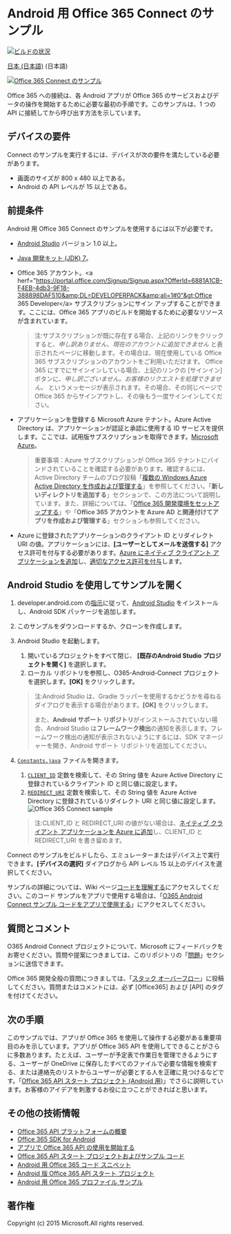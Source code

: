 # Android 用 Office 365 Connect のサンプル
[![ビルドの状況](https://travis-ci.org/OfficeDev/O365-Android-Connect.svg)](https://travis-ci.org/OfficeDev/O365-Android-Connect)

[日本 (日本語)](/loc/README-ja.md) (日本語)

[![Office 365 Connect のサンプル](/readme-images/O365-Android-Connect-video_play_icon.png)](https://www.youtube.com/watch?v=3IQIDFrqhY4 "稼働中のサンプルを確認するにはこちらをクリックしてください")

Office 365 への接続は、各 Android アプリが Office 365 のサービスおよびデータの操作を開始するために必要な最初の手順です。このサンプルは、1 つの API に接続してから呼び出す方法を示しています。

## デバイスの要件

Connect のサンプルを実行するには、デバイスが次の要件を満たしている必要があります。

* 画面のサイズが 800 x 480 以上である。
* Android の API レベルが 15 以上である。
 
## 前提条件

Android 用 Office 365 Connect のサンプルを使用するには以下が必要です。

* [Android Studio](http://developer.android.com/sdk/index.html) バージョン 1.0 以上。
* [Java 開発キット (JDK) 7](http://www.oracle.com/technetwork/java/javase/downloads/jdk7-downloads-1880260.html)。
* Office 365 アカウント。&lt;a herf="https://portal.office.com/Signup/Signup.aspx?OfferId=6881A1CB-F4EB-4db3-9F18-388898DAF510&amp;DL=DEVELOPERPACK&amp;ali=1#0"&gt;Office 365 Developer&lt;/a&gt; サブスクリプションにサイン アップすることができます。ここには、Office 365 アプリのビルドを開始するために必要なリソースが含まれています。

     > 注:サブスクリプションが既に存在する場合、上記のリンクをクリックすると、*申し訳ありません、現在のアカウントに追加できません* と表示されたページに移動します。その場合は、現在使用している Office 365 サブスクリプションのアカウントをご利用いただけます。
     Office 365 にすでにサインインしている場合、上記のリンクの [サインイン] ボタンに、*申し訳ございません。お客様のリクエストを処理できません。* というメッセージが表示されます。その場合、その同じページで Office 365 からサインアウトし、その後もう一度サインインしてください。

* アプリケーションを登録する Microsoft Azure テナント。Azure Active Directory は、アプリケーションが認証と承認に使用する ID サービスを提供します。ここでは、試用版サブスクリプションを取得できます。[Microsoft Azure](https://account.windowsazure.com/SignUp)。

     > 重要事項：Azure サブスクリプションが Office 365 テナントにバインドされていることを確認する必要があります。確認するには、Active Directory チームのブログ投稿「[複数の Windows Azure Active Directory を作成および管理する](http://blogs.technet.com/b/ad/archive/2013/11/08/creating-and-managing-multiple-windows-azure-active-directories.aspx)」を参照してください。「**新しいディレクトリを追加する**」セクションで、この方法について説明しています。また、詳細については、「[Office 365 開発環境をセットアップする](https://msdn.microsoft.com/office/office365/howto/setup-development-environment#bk_CreateAzureSubscription)」や「**Office 365 アカウントを Azure AD と関連付けてアプリを作成および管理する**」セクションも参照してください。
      
* Azure に登録されたアプリケーションのクライアント ID とリダイレクト URI の値。アプリケーションには、**[ユーザーとしてメールを送信する]** アクセス許可を付与する必要があります。[Azure にネイティブ クライアント アプリケーションを追加](https://msdn.microsoft.com/office/office365/HowTo/add-common-consent-manually#bk_RegisterNativeApp)し、[適切なアクセス許可を付与](https://github.com/OfficeDev/O365-Android-Connect/wiki/Grant-permissions-to-the-Connect-application-in-Azure)します。

## Android Studio を使用してサンプルを開く

1. developer.android.com の[指示](http://developer.android.com/sdk/installing/adding-packages.html)に従って、[Android Studio](http://developer.android.com/tools/studio/index.html#install-updates) をインストールし、Android SDK パッケージを追加します。
2. このサンプルをダウンロードするか、クローンを作成します。
3. Android Studio を起動します。
	1. 開いているプロジェクトをすべて閉じ、 **[既存のAndroid Studio プロジェクトを開く]** を選択します。
	2. ローカル リポジトリを参照し、O365-Android-Connect プロジェクトを選択します。**[OK]** をクリックします。

	> 注:Android Studio は、Gradle ラッパーを使用するかどうかを尋ねるダイアログを表示する場合があります。**[OK]** をクリックします。
	>  
	> また、**Android サポート リポジトリ**がインストールされていない場合、Android Studio は**フレームワーク検出**の通知を表示します。フレームワーク検出の通知が表示されないようにするには、SDK マネージャーを開き、Android サポート リポジトリを追加してください。
4. [```Constants.java```](app/src/main/java/com/microsoft/office365/connect/Constants.java) ファイルを開きます。
	1. [```CLIENT_ID```](app/src/main/java/com/microsoft/office365/connect/Constants.java#L12) 定数を検索して、その String 値を Azure Active Directory に登録されているクライアント ID と同じ値に設定します。
	2. [```REDIRECT_URI```](/app/src/main/java/com/microsoft/office365/connect/Constants.java#L13) 定数を検索して、その String 値を Azure Active Directory に登録されているリダイレクト URI と同じ値に設定します。
    ![Office 365 Connect sample](/readme-images/O365-Android-Connect-Constants.png "Client ID and Redirect URI values in Constants file")

    > 注:CLIENT\_ID と REDIRECT\_URI の値がない場合は、[ネイティブ クライアント アプリケーションを Azure に追加](https://msdn.microsoft.com/library/azure/dn132599.aspx#BKMK_Adding)し、CLIENT\_ID と REDIRECT_URI を書き留めます。

Connect のサンプルをビルドしたら、エミュレーターまたはデバイス上で実行できます。**[デバイスの選択]** ダイアログから API レベル 15 以上のデバイスを選択してください。

サンプルの詳細については、Wiki ページ[コードを理解する](https://github.com/OfficeDev/O365-Android-Connect/wiki/Understanding-the-Connect-sample-code)にアクセスしてください。このコード サンプルをアプリで使用する場合は、「[O365 Android Connect サンプル コードをアプリで使用する](https://github.com/OfficeDev/O365-Android-Connect/wiki/Using-the-O365-Android-Connect-sample-code-in-your-app)」にアクセスしてください。

## 質問とコメント

O365 Android Connect プロジェクトについて、Microsoft にフィードバックをお寄せください。質問や提案につきましては、このリポジトリの「[問題](https://github.com/OfficeDev/O365-Android-Connect/issues)」セクションに送信できます。

Office 365 開発全般の質問につきましては、「[スタック オーバーフロー](http://stackoverflow.com/questions/tagged/Office365+API)」に投稿してください。質問またはコメントには、必ず [Office365] および [API] のタグを付けてください。

## 次の手順

このサンプルでは、アプリが Office 365 を使用して操作する必要がある重要項目のみを示しています。アプリが Office 365 API を使用してできることがさらに多数あります。たとえば、ユーザーが予定表で作業日を管理できるようにする、ユーザーが OneDrive に保存したすべてのファイルで必要な情報を検索する、または連絡先のリストからユーザーが必要とする人を正確に見つけるなどです。「[Office 365 API スタート プロジェクト (Android 用)](https://github.com/officedev/O365-Android-Start/)」でさらに説明しています。お客様のアイデアを刺激するお役に立つことができればと思います。 
  
## その他の技術情報

* [Office 365 API プラットフォームの概要](https://msdn.microsoft.com/office/office365/howto/platform-development-overview)
* [Office 365 SDK for Android](https://github.com/OfficeDev/Office-365-SDK-for-Android)
* [アプリで Office 365 API の使用を開始する](https://msdn.microsoft.com/office/office365/howto/getting-started-Office-365-APIs)
* [Office 365 API スタート プロジェクトおよびサンプル コード](https://msdn.microsoft.com/office/office365/howto/starter-projects-and-code-samples)
* [Android 用 Office 365 コード スニペット](https://github.com/OfficeDev/O365-Android-Snippets)
* [Android 版 Office 365 API スタート プロジェクト](https://github.com/OfficeDev/O365-Android-Start)
* [Android 用 Office 365 プロファイル サンプル](https://github.com/OfficeDev/O365-Android-Profile)

## 著作権
Copyright (c) 2015 Microsoft.All rights reserved.
